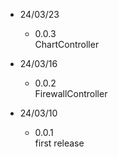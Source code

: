 * 24/03/23
    - 0.0.3 <br>
        ChartController <br>

* 24/03/16
    - 0.0.2 <br>
        FirewallController <br>

* 24/03/10
    - 0.0.1 <br>
        first release <br>